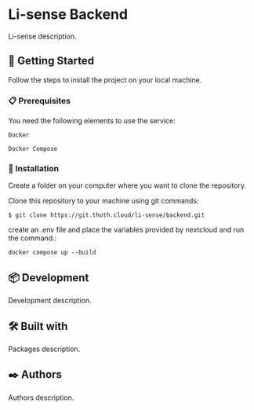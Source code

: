 # Li-sense Backend

Li-sense description.

## 🚀 Getting Started

Follow the steps to install the project on your local machine.

### 📋 Prerequisites

You need the following elements to use the service:

```
Docker
```

```
Docker Compose
```

### 🔧 Installation

Create a folder on your computer where you want to clone the repository.

Clone this repository to your machine using git commands:

```
$ git clone https://git.thoth.cloud/li-sense/backend.git
```

create an .env file and place the variables provided by nextcloud and run the command.:

```
docker compose up --build
```

## 📦 Development

Development description.

## 🛠️ Built with

Packages description.

## ✒️ Authors

Authors description.
